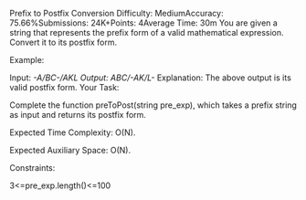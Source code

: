 Prefix to Postfix Conversion
Difficulty: MediumAccuracy: 75.66%Submissions: 24K+Points: 4Average Time: 30m
You are given a string that represents the prefix form of a valid mathematical expression. Convert it to its postfix form.

Example:

Input: 
*-A/BC-/AKL
Output: 
ABC/-AK/L-*
Explanation: 
The above output is its valid postfix form.
Your Task:

Complete the function preToPost(string pre_exp), which takes a prefix string as input and returns its postfix form.

 

Expected Time Complexity: O(N).

Expected Auxiliary Space: O(N).

Constraints:

3<=pre_exp.length()<=100

 
